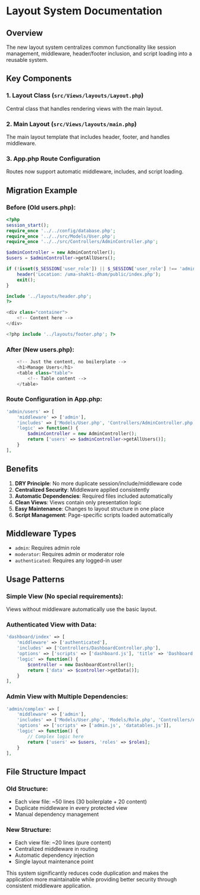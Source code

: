# Layout System Documentation

## Overview

The new layout system centralizes common functionality like session management, middleware, header/footer inclusion, and script loading into a reusable system.

## Key Components

### 1. Layout Class (`src/Views/layouts/Layout.php`)
Central class that handles rendering views with the main layout.

### 2. Main Layout (`src/Views/layouts/main.php`)
The main layout template that includes header, footer, and handles middleware.

### 3. App.php Route Configuration
Routes now support automatic middleware, includes, and script loading.

## Migration Example

### Before (Old users.php):
```php
<?php
session_start();
require_once '../../config/database.php';
require_once '../../src/Models/User.php';
require_once '../../src/Controllers/AdminController.php';

$adminController = new AdminController();
$users = $adminController->getAllUsers();

if (!isset($_SESSION['user_role']) || $_SESSION['user_role'] !== 'admin') {
    header('Location: /uma-shakti-dham/public/index.php');
    exit();
}

include '../layouts/header.php';
?>

<div class="container">
    <!-- Content here -->
</div>

<?php include '../layouts/footer.php'; ?>
```

### After (New users.php):
```php
    <!-- Just the content, no boilerplate -->
    <h1>Manage Users</h1>
    <table class="table">
        <!-- Table content -->
    </table>
```

### Route Configuration in App.php:
```php
'admin/users' => [
    'middleware' => ['admin'],
    'includes' => ['Models/User.php', 'Controllers/AdminController.php'],
    'logic' => function() {
        $adminController = new AdminController();
        return ['users' => $adminController->getAllUsers()];
    }
],
```

## Benefits

1. **DRY Principle**: No more duplicate session/include/middleware code
2. **Centralized Security**: Middleware applied consistently 
3. **Automatic Dependencies**: Required files included automatically
4. **Clean Views**: Views contain only presentation logic
5. **Easy Maintenance**: Changes to layout structure in one place
6. **Script Management**: Page-specific scripts loaded automatically

## Middleware Types

- `admin`: Requires admin role
- `moderator`: Requires admin or moderator role  
- `authenticated`: Requires any logged-in user

## Usage Patterns

### Simple View (No special requirements):
Views without middleware automatically use the basic layout.

### Authenticated View with Data:
```php
'dashboard/index' => [
    'middleware' => ['authenticated'],
    'includes' => ['Controllers/DashboardController.php'],
    'options' => ['scripts' => ['dashboard.js'], 'title' => 'Dashboard'],
    'logic' => function() {
        $controller = new DashboardController();
        return ['data' => $controller->getData()];
    }
],
```

### Admin View with Multiple Dependencies:
```php
'admin/complex' => [
    'middleware' => ['admin'],
    'includes' => ['Models/User.php', 'Models/Role.php', 'Controllers/AdminController.php'],
    'options' => ['scripts' => ['admin.js', 'datatables.js']],
    'logic' => function() {
        // Complex logic here
        return ['users' => $users, 'roles' => $roles];
    }
],
```

## File Structure Impact

### Old Structure:
- Each view file: ~50 lines (30 boilerplate + 20 content)
- Duplicate middleware in every protected view
- Manual dependency management

### New Structure:
- Each view file: ~20 lines (pure content)
- Centralized middleware in routing
- Automatic dependency injection
- Single layout maintenance point

This system significantly reduces code duplication and makes the application more maintainable while providing better security through consistent middleware application.